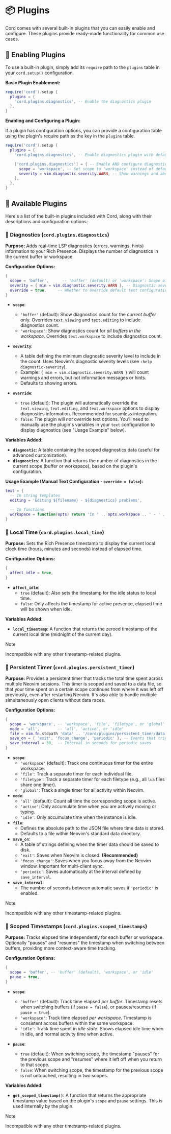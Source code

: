 # 📦 Plugins

Cord comes with several built-in plugins that you can easily enable and configure. These plugins provide ready-made functionality for common use cases.

## 🚀 Enabling Plugins

To use a built-in plugin, simply add its `require` path to the `plugins` table in your `cord.setup()` configuration.

**Basic Plugin Enablement:**

```lua
require('cord').setup {
  plugins = {
    'cord.plugins.diagnostics', -- Enable the diagnostics plugin
  },
}
```

**Enabling and Configuring a Plugin:**

If a plugin has configuration options, you can provide a configuration table using the plugin's require path as the key in the `plugins` table.

```lua
require('cord').setup {
  plugins = {
    'cord.plugins.diagnostics', -- Enable diagnostics plugin with default settings

    ['cord.plugins.diagnostics'] = { -- Enable AND configure diagnostics plugin
      scope = 'workspace', -- Set scope to 'workspace' instead of default 'buffer'
      severity = vim.diagnostic.severity.WARN, -- Show warnings and above
    },
  },
}
```

## 🔌 Available Plugins

Here's a list of the built-in plugins included with Cord, along with their descriptions and configuration options:

### 🧩 Diagnostics (`cord.plugins.diagnostics`)

**Purpose:**  Adds real-time LSP diagnostics (errors, warnings, hints) information to your Rich Presence. Displays the number of diagnostics in the current buffer or workspace.

**Configuration Options:**

```lua
{
  scope = 'buffer',      -- 'buffer' (default) or 'workspace': Scope of diagnostics to display
  severity = { min = vim.diagnostic.severity.WARN }, -- Diagnostic severity filter (see Neovim `:help diagnostic-severity`)
  override = true,     -- Whether to override default text configurations (recommended: true)
}
```

- **`scope`**:
    - `'buffer'` (default):  Show diagnostics count for the *current buffer* only. Overrides `text.viewing` and `text.editing` to include diagnostics count.
    - `'workspace'`: Show diagnostics count for *all buffers in the workspace*. Overrides `text.workspace` to include diagnostics count.

- **`severity`**:
    -  A table defining the minimum diagnostic severity level to include in the count. Uses Neovim's diagnostic severity levels (see `:help diagnostic-severity`).
    -  Example: `{ min = vim.diagnostic.severity.WARN }` will count warnings and errors, but not information messages or hints.
    -  Defaults to showing errors.

- **`override`**:
    - `true` (default):  The plugin will automatically override the `text.viewing`, `text.editing`, and `text.workspace` options to display diagnostics information. Recommended for seamless integration.
    - `false`: The plugin will *not* override text options. You'll need to manually use the plugin's variables in your `text` configuration to display diagnostics (see "Usage Example" below).

**Variables Added:**

- **`diagnostic`**: A table containing the scoped diagnostics data (useful for advanced customization).
- **`diagnostics`**: A function that returns the number of diagnostics in the current scope (buffer or workspace), based on the plugin's configuration.

**Usage Example (Manual Text Configuration - `override = false`):**

```lua
text = {
  -- In string templates
  editing = 'Editing ${filename} - ${diagnostics} problems',

  -- In functions
  workspace = function(opts) return 'In ' .. opts.workspace .. ' - ' .. opts.diagnostics(opts) .. ' problems' end,
}
```

### 🧩 Local Time (`cord.plugins.local_time`)

**Purpose:**  Sets the Rich Presence timestamp to display the current local clock time (hours, minutes and seconds) instead of elapsed time.

**Configuration Options:**

```lua
{
  affect_idle = true,
}
```

- **`affect_idle`**:
    - `true` (default):  Also sets the timestamp for the idle status to local time.
    - `false`: Only affects the timestamp for active presence, elapsed time will be shown when idle.

**Variables Added:**

- **`local_timestamp`**: A function that returns the zeroed timestamp of the current local time (midnight of the current day).

> [!NOTE]
> Incompatible with any other timestamp-related plugins.

### 🧩 Persistent Timer (`cord.plugins.persistent_timer`)

**Purpose:** Provides a persistent timer that tracks the total time spent across multiple Neovim sessions. This timer is scoped and saved to a data file, so that your time spent on a certain scope continues from where it was left off previously, even after restarting Neovim. It's also able to handle multiple simultaneously open clients without data races.

**Configuration Options:**

```lua
{
  scope = 'workspace', -- 'workspace', 'file', 'filetype', or 'global'
  mode = 'all',        -- 'all', 'active', or 'idle'
  file = vim.fn.stdpath 'data' .. '/cord/plugins/persistent_timer/data.json', -- Path to the timer data file
  save_on = { 'exit', 'focus_change', 'periodic' }, -- Events that trigger a save
  save_interval = 30,  -- Interval in seconds for periodic saves
}
```

- **`scope`**:
  - `'workspace'` (default): Track one continuous timer for the entire workspace.
  - `'file'`: Track a separate timer for each individual file.
  - `'filetype'`: Track a separate timer for each filetype (e.g., all `lua` files share one timer).
  - `'global'`: Track a single timer for all activity within Neovim.
- **`mode`**:
  - `'all'` (default): Count all time the corresponding scope is active.
  - `'active'`: Only accumulate time when you are actively moving or typing.
  - `'idle'`: Only accumulate time when the instance is idle.
- **`file`**:
  - Defines the absolute path to the JSON file where time data is stored.
  - Defaults to a file within Neovim's standard data directory.
- **`save_on`**:
  - A table of strings defining when the timer data should be saved to disk.
  - `'exit'`: Saves when Neovim is closed. **(Recommended)**
  - `'focus_change'`: Saves when you focus away from the Neovim window. Important for multi-client sync.
  - `'periodic'`: Saves automatically at the interval defined by `save_interval`.
- **`save_interval`**:
  - The number of seconds between automatic saves if `'periodic'` is enabled.

> [!NOTE]
> Incompatible with any other timestamp-related plugins.

### 🧩 Scoped Timestamps (`cord.plugins.scoped_timestamps`)

**Purpose:** Tracks elapsed time independently for each buffer or workspace.  Optionally "pauses" and "resumes" the timestamp when switching between buffers, providing more context-aware time tracking.

**Configuration Options:**

```lua
{
  scope = 'buffer', -- 'buffer' (default), 'workspace', or 'idle'
  pause = true,
}
```

- **`scope`**:
    - `'buffer'` (default): Track time elapsed *per buffer*.  Timestamp resets when switching buffers (if `pause = false`), or pauses/resumes (if `pause = true`).
    - `'workspace'`: Track time elapsed *per workspace*. Timestamp is consistent across buffers within the same workspace.
    - `'idle'`: Track time spent in *idle state*. Shows elapsed idle time when in idle, and normal activity time when active.

- **`pause`**:
    - `true` (default): When switching scope, the timestamp "pauses" for the previous scope and "resumes" where it left off when you return to that scope.
    - `false`: When switching scope, the timestamp for the previous scope is not untouched, resulting in two scopes.

**Variables Added:**

- **`get_scoped_timestamp()`**: A function that returns the appropriate timestamp value based on the plugin's `scope` and `pause` settings. This is used internally by the plugin.

> [!NOTE]
> Incompatible with any other timestamp-related plugins.